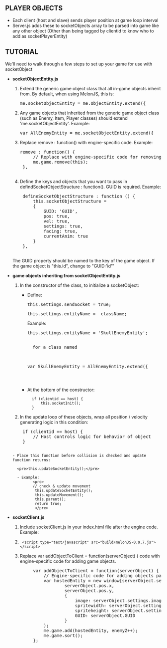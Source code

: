 PLAYER OBJECTS
----------------

- Each client (host and slave) sends player position at game loop interval
- Server.js adds these to socketObjects array to be parsed into game like any other object
  (Other than being tagged by clientid to know who to add as socketPlayerEntity)



TUTORIAL
------------------

We'll need to walk through a few steps to set up your game for use with socketObject

- <strong>socketObjectEntity.js</strong>

	1. Extend the generic game object class that all in-game objects inherit from.  By default, when using MelonJS, this is:

		<pre>me.socketObjectEntity = me.ObjectEntity.extend({</pre>

	2. Any game objects that inherited from the generic game object class (such as Enemy, Item, Player classes) should extend 'me.socketObjectEntity'.  Example:

		<pre>var AllEnemyEntity = me.socketObjectEntity.extend({</pre>

	3. Replace remove : function() with engine-specific code. Example:

		<pre>remove : function() {
			// Replace with engine-specific code for removing game objects
			me.game.remove(this);
		},
		</pre>


	4. Define the keys and objects that you want to pass in defindSocketObjectStructure : function(). GUID is required. Example:
		<pre>
		defineSocketObjectStructure : function () {
		 	this.socketObjectStructure =
			{
				GUID: 'GUID',
				pos: true,
				vel: true,
				settings: true,
				facing: true,
				currentAnim: true
			}
		},
		</pre>
    The GUID property should be named to the key of the game object.  If the game object is "this.id", change to "GUID:'id'"

- <strong>game objects inheriting from socketObjectEntity.js</strong>

	1. In the constructor of the class, to initialize a socketObject:

		- Define:
			<pre>this.settings.sendSocket = true;</pre>
			<pre>this.settings.entityName = _className;</pre>

			Example:
			<pre>this.settings.entityName = 'SkullEnemyEntity';<pre>

			for a class named

			<pre>var SkullEnemyEntity = AllEnemyEntity.extend({</pre>

		- At the bottom of the constructor:

				if (clientid == host) {
					this.socketInit();
				}

	2. In the update loop of these objects, wrap all position / velocity generating logic in this condition:

		<pre>
		if (clientid == host) {
			// Host controls logic for behavior of object
	  	}
	  	</pre>

	  - Place this function before collision is checked and update function returns:
		
	  	<pre>this.updateSocketEntity();</pre>

	  	- Example:
			   <pre>
			   // check & update movement
				this.updateSocketEntity();
				this.updateMovement();
				this.parent();
				return true;
				</pre>

- <strong>socketClient.js</strong>
	
	1. Include socketClient.js in your index.html file after the engine code.  Example:
	2. 
	        <script type="text/javascript" src="build/melonJS-0.9.7.js"></script>

		<script type="text/javascript" src="entities/screen.js"></script>
		
		<script type="text/javascript" src="entities/socketObjectEntity.js"></script>
		
		<script type="text/javascript" src="entities/playerEntity.js"></script>
		
		<script type="text/javascript" src="entities/player2Entity.js"></script>

	2. Replace var addObjectToClient = function(serverObject) { code with engine-specific code for adding game objects.
		<pre>
			var addObjectToClient = function(serverObject) {
				// Engine-specific code for adding objects passed from the server to the game
				var hostedEntity = new window[serverObject.settings.entityName](
						serverObject.pos.x,
						serverObject.pos.y,
						{
							image: serverObject.settings.image,
							spritewidth: serverObject.settings.spritewidth,
							spriteheight: serverObject.settings.spriteheight,
							GUID: serverObject.GUID
						}
				);
			 	me.game.add(hostedEntity, enemyZ++);
				me.game.sort();
			};
		</pre>
	
